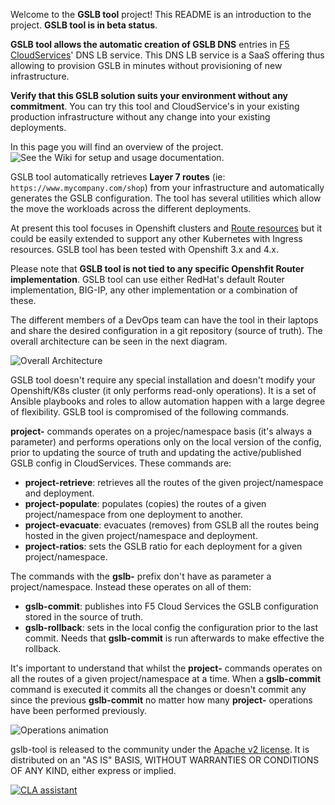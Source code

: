 Welcome to the **GSLB tool** project! This README is an introduction to the project. **GSLB tool is in beta status**.

**GSLB tool allows the automatic creation of GSLB DNS** entries in [F5 CloudServices](https://clouddocs.f5.com/cloud-services/latest/)' DNS LB service. This DNS LB service is a SaaS offering thus allowing to provision GSLB in minutes without provisioning of new infrastructure. 

**Verify that this GSLB solution suits your environment without any commitment**. You can try this tool and CloudService's in your existing production infrastructure without any change into your existing deployments.

In this page you will find an overview of the project. ![See the Wiki for setup and usage documentation](https://github.com/f5devcentral/f5-bd-cloudservices-gslb-tool/wiki). 

GSLB tool automatically retrieves **Layer 7 routes** (ie: `https://www.mycompany.com/shop`) from your infrastructure and automatically generates the GSLB configuration. The tool has several utilities which allow the move the workloads across the different deployments.

At present this tool focuses in Openshift clusters and [Route resources](https://docs.openshift.com/container-platform/3.11/architecture/networking/routes.html#route-types) but it could be easily extended to support any other Kubernetes with Ingress resources. GSLB tool has been tested with Openshift 3.x and 4.x.

Please note that **GSLB tool is not tied to any specific Openshfit Router implementation**. GSLB tool can use either RedHat's default Router implementation, BIG-IP, any other implementation or a combination of these.

The different members of a DevOps team can have the tool in their laptops and share the desired configuration in a git repository (source of truth). The overall architecture can be seen in the next diagram.

![Overall Architecture](https://raw.githubusercontent.com/f5devcentral/f5-bd-cloudservices-gslb-tool/master/diagrams/Diagram%20overall%20architecture.png)

GSLB tool doesn't require any special installation and doesn't modify your Openshift/K8s cluster (it only performs read-only operations). It is a set of Ansible playbooks and roles to allow  automation happen with a large degree of flexibility. GSLB tool is compromised of the following commands.

**project-** commands operates on a projec/namespace basis (it's always a parameter) and performs operations only on the local version of the config, prior to updating the source of truth and updating the active/published GSLB config in CloudServices. These commands are:

* **project-retrieve**: retrieves all the routes of the given project/namespace and deployment.
* **project-populate**: populates (copies) the routes of a given project/namespace from one deployment to another.
* **project-evacuate**: evacuates (removes) from GSLB all the routes being hosted in the given project/namespace and deployment.
* **project-ratios**: sets the GSLB ratio for each deployment for a given project/namespace.


The commands with the **gslb-** prefix don't have as parameter a project/namespace. Instead these operates on all of them:

* **gslb-commit**: publishes into F5 Cloud Services the GSLB configuration stored in the source of truth.
* **gslb-rollback**: sets in the local config the configuration prior to the last commit. Needs that **gslb-commit** is run afterwards to make effective the rollback.

It's important to understand that whilst the **project-** commands operates on all the routes of a given project/namespace at a time. When a **gslb-commit** command is executed it commits all the changes or doesn't commit any since the previous **gslb-commit** no matter how many **project-** operations have been performed previously.

![Operations animation](https://raw.githubusercontent.com/f5devcentral/f5-bd-gslb-tool/master/diagrams/Diagram%20Operations%20overview.gif)

gslb-tool is released to the community under the [Apache v2 license](https://www.apache.org/licenses/LICENSE-2.0.txt). It is distributed on an "AS IS" BASIS, WITHOUT WARRANTIES OR CONDITIONS OF ANY KIND, either express or implied.

[![CLA assistant](https://cla-assistant.io/readme/badge/f5devcentral/f5-bd-gslb-tool)](https://cla-assistant.io/f5devcentral/f5-bd-gslb-tool)


